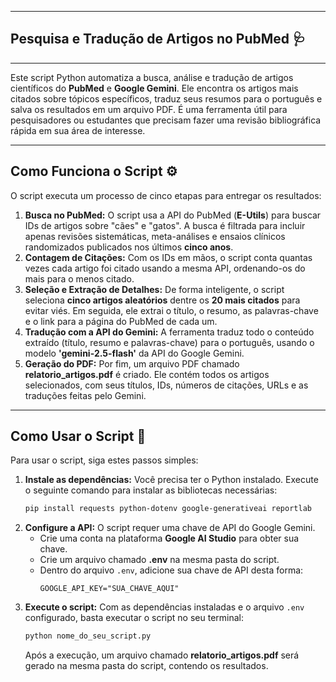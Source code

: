 -----

## Pesquisa e Tradução de Artigos no PubMed 🩺

-----

Este script Python automatiza a busca, análise e tradução de artigos científicos do **PubMed** e **Google Gemini**. Ele encontra os artigos mais citados sobre tópicos específicos, traduz seus resumos para o português e salva os resultados em um arquivo PDF. É uma ferramenta útil para pesquisadores ou estudantes que precisam fazer uma revisão bibliográfica rápida em sua área de interesse.

-----

## Como Funciona o Script ⚙️

O script executa um processo de cinco etapas para entregar os resultados:

1.  **Busca no PubMed:** O script usa a API do PubMed (**E-Utils**) para buscar IDs de artigos sobre "cães" e "gatos". A busca é filtrada para incluir apenas revisões sistemáticas, meta-análises e ensaios clínicos randomizados publicados nos últimos **cinco anos**.
2.  **Contagem de Citações:** Com os IDs em mãos, o script conta quantas vezes cada artigo foi citado usando a mesma API, ordenando-os do mais para o menos citado.
3.  **Seleção e Extração de Detalhes:** De forma inteligente, o script seleciona **cinco artigos aleatórios** dentre os **20 mais citados** para evitar viés. Em seguida, ele extrai o título, o resumo, as palavras-chave e o link para a página do PubMed de cada um.
4.  **Tradução com a API do Gemini:** A ferramenta traduz todo o conteúdo extraído (título, resumo e palavras-chave) para o português, usando o modelo **'gemini-2.5-flash'** da API do Google Gemini.
5.  **Geração do PDF:** Por fim, um arquivo PDF chamado **relatorio\_artigos.pdf** é criado. Ele contém todos os artigos selecionados, com seus títulos, IDs, números de citações, URLs e as traduções feitas pelo Gemini.

-----

## Como Usar o Script 🚀

Para usar o script, siga estes passos simples:

1.  **Instale as dependências:** Você precisa ter o Python instalado. Execute o seguinte comando para instalar as bibliotecas necessárias:
    ```bash
    pip install requests python-dotenv google-generativeai reportlab
    ```
2.  **Configure a API:** O script requer uma chave de API do Google Gemini.
      * Crie uma conta na plataforma **Google AI Studio** para obter sua chave.
      * Crie um arquivo chamado **.env** na mesma pasta do script.
      * Dentro do arquivo `.env`, adicione sua chave de API desta forma:
        ```env
        GOOGLE_API_KEY="SUA_CHAVE_AQUI"
        ```
3.  **Execute o script:** Com as dependências instaladas e o arquivo `.env` configurado, basta executar o script no seu terminal:
    ```bash
    python nome_do_seu_script.py
    ```
    Após a execução, um arquivo chamado **relatorio\_artigos.pdf** será gerado na mesma pasta do script, contendo os resultados.
